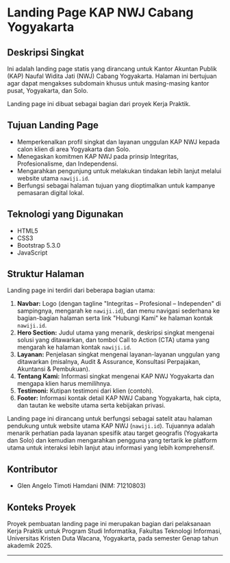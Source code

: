 # Landing Page KAP NWJ Cabang Yogyakarta

## Deskripsi Singkat
Ini adalah landing page statis yang dirancang untuk Kantor Akuntan Publik (KAP) Naufal Widita Jati (NWJ) Cabang Yogyakarta. Halaman ini bertujuan agar dapat mengakses subdomain khusus untuk masing-masing kantor pusat, Yogyakarta, dan Solo.

Landing page ini dibuat sebagai bagian dari proyek Kerja Praktik.

## Tujuan Landing Page
* Memperkenalkan profil singkat dan layanan unggulan KAP NWJ kepada calon klien di area Yogyakarta dan Solo.
* Menegaskan komitmen KAP NWJ pada prinsip Integritas, Profesionalisme, dan Independensi.
* Mengarahkan pengunjung untuk melakukan tindakan lebih lanjut melalui website utama `nawiji.id`.
* Berfungsi sebagai halaman tujuan yang dioptimalkan untuk kampanye pemasaran digital lokal.

## Teknologi yang Digunakan
* HTML5
* CSS3
* Bootstrap 5.3.0
* JavaScript

## Struktur Halaman
Landing page ini terdiri dari beberapa bagian utama:
1.  **Navbar:** Logo (dengan tagline "Integritas – Profesional – Independen" di sampingnya, mengarah ke `nawiji.id`), dan menu navigasi sederhana ke bagian-bagian halaman serta link "Hubungi Kami" ke halaman kontak `nawiji.id`.
2.  **Hero Section:** Judul utama yang menarik, deskripsi singkat mengenai solusi yang ditawarkan, dan tombol Call to Action (CTA) utama yang mengarah ke halaman kontak `nawiji.id`.
3.  **Layanan:** Penjelasan singkat mengenai layanan-layanan unggulan yang ditawarkan (misalnya, Audit & Assurance, Konsultasi Perpajakan, Akuntansi & Pembukuan).
4.  **Tentang Kami:** Informasi singkat mengenai KAP NWJ Yogyakarta dan mengapa klien harus memilihnya.
5.  **Testimoni:** Kutipan testimoni dari klien (contoh).
6.  **Footer:** Informasi kontak detail KAP NWJ Cabang Yogyakarta, hak cipta, dan tautan ke website utama serta kebijakan privasi.


Landing page ini dirancang untuk berfungsi sebagai satelit atau halaman pendukung untuk website utama KAP NWJ (`nawiji.id`). Tujuannya adalah menarik perhatian pada layanan spesifik atau target geografis (Yogyakarta dan Solo) dan kemudian mengarahkan pengguna yang tertarik ke platform utama untuk interaksi lebih lanjut atau informasi yang lebih komprehensif.

## Kontributor
* Glen Angelo Timoti Hamdani (NIM: 71210803)

## Konteks Proyek
Proyek pembuatan landing page ini merupakan bagian dari pelaksanaan Kerja Praktik untuk Program Studi Informatika, Fakultas Teknologi Informasi, Universitas Kristen Duta Wacana, Yogyakarta, pada semester Genap tahun akademik 2025.

---
